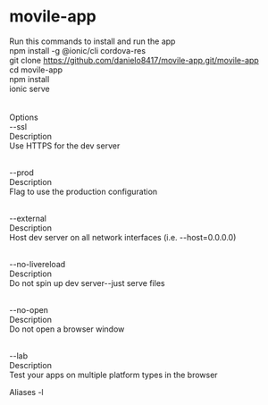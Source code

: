 # movile-app
Run this commands to install and run the app<br>
npm install -g @ionic/cli cordova-res<br>
git clone https://github.com/danielo8417/movile-app.git/movile-app<br>
cd movile-app <br>
npm install <br>
ionic serve<br><br><br>
Options​<br>
--ssl<br>
Description	<br>
Use HTTPS for the dev server<br><br>

--prod<br>
Description	<br>
Flag to use the production configuration<br><br>

--external<br>
Description	<br>
Host dev server on all network interfaces (i.e. --host=0.0.0.0)<br><br>

--no-livereload<br>
Description	<br>
Do not spin up dev server--just serve files<br><br>

--no-open<br>
Description	<br>
Do not open a browser window<br><br>

--lab<br>
Description	<br>
Test your apps on multiple platform types in the browser<br>

Aliases	-l
